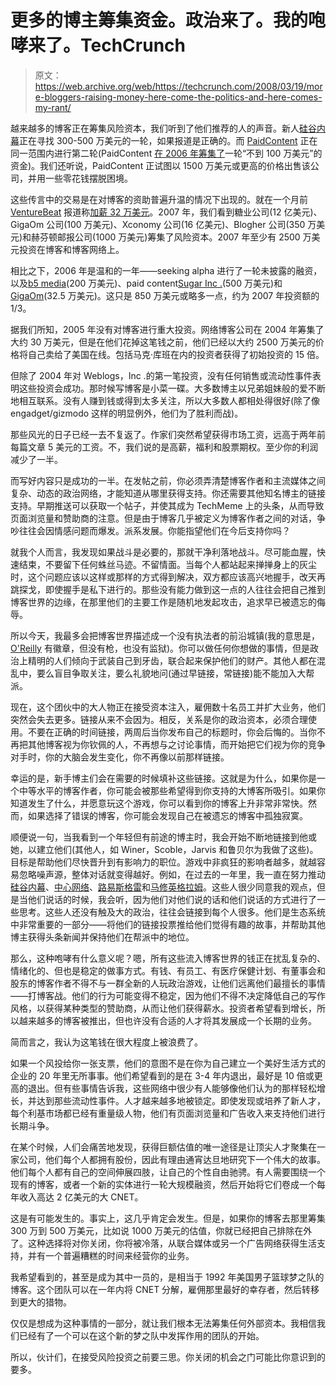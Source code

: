 # 更多的博主筹集资金。政治来了。我的咆哮来了。TechCrunch

> 原文：<https://web.archive.org/web/https://techcrunch.com/2008/03/19/more-bloggers-raising-money-here-come-the-politics-and-here-comes-my-rant/>

越来越多的博客正在筹集风险资本，我们听到了他们推荐的人的声音。新人[硅谷内幕](https://web.archive.org/web/20230213041122/http://www.alleyinsider.com/)正在寻找 300-500 万美元的一轮，如果报道是正确的。而 [PaidContent](https://web.archive.org/web/20230213041122/http://www.paidcontent.org/) 正在同一范围内进行第二轮(PaidContent [在 2006 年筹集了](https://web.archive.org/web/20230213041122/http://gigaom.com/2006/06/25/rafat-alis-contentnext-raises-vc-dollars/)一轮“不到 100 万美元”的资金)。我们还听说，PaidContent 正试图以 1500 万美元或更高的价格出售该公司，并用一些零花钱摆脱困境。

这些传言中的交易是在对博客的资助普遍升温的情况下出现的。就在一个月前 [VentureBeat](https://web.archive.org/web/20230213041122/http://www.venturebeat.com/) 报道称[加薪 32 万美元](https://web.archive.org/web/20230213041122/https://techcrunch.com/2008/02/11/venturebeat-takes-320000-first-round/)。2007 年，我们看到糖业公司(12 亿美元)、GigaOm 公司(100 万美元)、Xconomy 公司(16 亿美元)、Blogher 公司(350 万美元)和赫芬顿邮报公司(1000 万美元)筹集了风险资本。2007 年至少有 2500 万美元投资在博客和博客网络上。

相比之下，2006 年是温和的一年——seeking alpha 进行了一轮未披露的融资，以及[b5 media](https://web.archive.org/web/20230213041122/http://www.b5media.com/)(200 万美元)、paid content[Sugar Inc .](https://web.archive.org/web/20230213041122/http://sugarinc.com/)(500 万美元)和[GigaOm](https://web.archive.org/web/20230213041122/http://www.gigaom.com/)(32.5 万美元)。这只是 850 万美元或略多一点，约为 2007 年投资额的 1/3。

据我们所知，2005 年没有对博客进行重大投资。网络博客公司在 2004 年筹集了大约 30 万美元，但是在他们花掉这笔钱之前，他们已经以大约 2500 万美元的价格将自己卖给了美国在线。包括马克·库班在内的投资者获得了初始投资的 15 倍。

但除了 2004 年对 Weblogs，Inc .的第一笔投资，没有任何销售或流动性事件表明这些投资会成功。那时候写博客是小菜一碟。大多数博主以兄弟姐妹般的爱不断地相互联系。没有人赚到钱或得到太多关注，所以大多数人都相处得很好(除了像 engadget/gizmodo 这样的明显例外，他们为了胜利而战)。

那些风光的日子已经一去不复返了。作家们突然希望获得市场工资，远高于两年前每篇文章 5 美元的工资。不，我们说的是高薪，福利和股票期权。至少你的利润减少了一半。

而写好内容只是成功的一半。在发帖之前，你必须弄清楚博客作者和主流媒体之间复杂、动态的政治网络，才能知道从哪里获得支持。你还需要其他知名博主的链接支持。早期推送可以获取一个帖子，并使其成为 TechMeme 上的头条，从而导致页面浏览量和赞助商的注意。但是由于博客几乎被定义为博客作者之间的对话，争吵往往会因情感问题而爆发。派系发展。你能指望他们在今后支持你吗？

就我个人而言，我发现如果战斗是必要的，那就干净利落地战斗。尽可能血腥，快速结束，不要留下任何蛛丝马迹。不留情面。当每个人都站起来掸掸身上的灰尘时，这个问题应该以这样或那样的方式得到解决，双方都应该高兴地握手，改天再跳探戈，即使握手是私下进行的。那些没有能力做到这一点的人往往会把自己推到博客世界的边缘，在那里他们的主要工作是随机地发起攻击，追求早已被遗忘的侮辱。

所以今天，我最多会把博客世界描述成一个没有执法者的前沿城镇(我的意思是， [O'Reilly](https://web.archive.org/web/20230213041122/http://radar.oreilly.com/) 有徽章，但没有枪，也没有监狱)。你可以做任何你想做的事情，但是政治上精明的人们倾向于武装自己到牙齿，联合起来保护他们的财产。其他人都在混乱中，要么盲目争取关注，要么礼貌地问(通过早链接，常链接)能不能加入大帮派。

现在，这个团伙中的大人物正在接受资本注入，雇佣数十名员工并扩大业务，他们突然会失去更多。链接从来不会因为。相反，关系是你的政治资本，必须合理使用。不要在正确的时间链接，两周后当你发布自己的标题时，你会后悔的。当你不再把其他博客视为你钦佩的人，不再想与之讨论事情，而开始把它们视为你的竞争对手时，你的大脑会发生变化，你不再像以前那样链接。

幸运的是，新手博主们会在需要的时候填补这些链接。这就是为什么，如果你是一个中等水平的博客作者，你可能会被那些希望得到你支持的大博客所吸引。如果你知道发生了什么，并愿意玩这个游戏，你可以看到你的博客上升非常非常快。然而，如果选择了错误的博客，你可能会发现自己在被遗忘的博客中孤独寂寞。

顺便说一句，当我看到一个年轻但有前途的博主时，我会开始不断地链接到他或她，以建立他们(其他人，如 Winer，Scoble，Jarvis 和鲁贝尔为我做了这些)。目标是帮助他们尽快晋升到有影响力的职位。游戏中非疯狂的影响者越多，就越容易忽略噪声源，整体对话就变得越好。例如，在过去的一年里，我一直在努力推动[硅谷内幕](https://web.archive.org/web/20230213041122/http://www.alleyinsider.com/)、[中心网络](https://web.archive.org/web/20230213041122/http://www.centernetworks.com/)、[路易斯格雷](https://web.archive.org/web/20230213041122/http://www.louisgray.com/live/)和[马修英格拉姆](https://web.archive.org/web/20230213041122/http://www.mathewingram.com/work/)。这些人很少同意我的观点，但是当他们说话的时候，我会听，因为他们对他们说的话和他们说话的方式进行了一些思考。这些人还没有触及大的政治，往往会链接到每个人很多。他们是生态系统中非常重要的一部分——将他们的链接投票推给他们觉得有趣的故事，并帮助其他博主获得头条新闻并保持他们在帮派中的地位。

那么，这种咆哮有什么意义呢？嗯，所有这些流入博客世界的钱正在扰乱复杂的、情绪化的、但也是稳定的做事方式。有钱、有员工、有医疗保健计划、有董事会和股东的博客作者不得不与一群全新的人玩政治游戏，让他们远离他们最擅长的事情——打博客战。他们的行为可能变得不稳定，因为他们不得不决定降低自己的写作风格，以获得某种类型的赞助商，从而让他们获得薪水。投资者希望看到增长，所以越来越多的博客被推出，但也许没有合适的人才将其发展成一个长期的业务。

简而言之，我认为这笔钱在很大程度上被浪费了。

如果一个风投给你一张支票，他们的意图不是在你为自己建立一个美好生活方式的企业的 20 年里无所事事。他们希望看到的是在 3-4 年内退出，最好是 10 倍或更高的退出。但有些事情告诉我，这些网络中很少有人能够像他们认为的那样轻松增长，并达到那些流动性事件。人才越来越多地被锁定。即使发现或培养了新人才，每个利基市场都已经有重量级人物，他们有页面浏览量和广告收入来支持他们进行长期斗争。

在某个时候，人们会痛苦地发现，获得巨额估值的唯一途径是让顶尖人才聚集在一家公司，他们每个人都拥有股份，因此有理由通宵达旦地研究下一个伟大的故事。他们每个人都有自己的空间伸展四肢，让自己的个性自由驰骋。有人需要围绕一个现有的博客，或者一个新的实体进行一轮大规模融资，然后开始将它们卷成一个每年收入高达 2 亿美元的大 CNET。

这是有可能发生的。事实上，这几乎肯定会发生。但是，如果你的博客去那里筹集 300 万到 500 万美元，比如说 1000 万美元的估值，你就已经把自己排除在外了。这种选择将对你关闭，你将被冷落，从联合媒体或另一个广告网络获得生活支持，并有一个普遍糟糕的时间来经营你的业务。

我希望看到的，甚至是成为其中一员的，是相当于 1992 年美国男子篮球梦之队的博客。这个团队可以在一年内将 CNET 分解，雇佣那里最好的幸存者，然后转移到更大的猎物。

仅仅是想成为这种事情的一部分，就让我们根本无法筹集任何外部资本。我相信我们已经有了一个可以在这个新的梦之队中发挥作用的团队的开始。

所以，伙计们，在接受风险投资之前要三思。你关闭的机会之门可能比你意识到的要多。